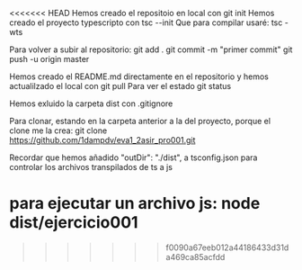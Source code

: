 
<<<<<<< HEAD
Hemos creado el repositoio en local con git init
Hemos creado el proyecto typescripto con tsc --init
Que para compilar usaré: tsc -wts


Para volver a subir al repositorio:
git add .
git commit -m "primer commit"
git push -u origin master

Hemos creado el README.md directamente en el repositorio y 
hemos actualilzado el local con git pull
Para ver el estado git status

Hemos exluido la carpeta dist con .gitignore

Para clonar, estando en la carpeta anterior a la del proyecto, 
porque el clone me la crea:
git clone https://github.com/1dampdv/eva1_2asir_pro001.git



Recordar que hemos añadido     "outDir": "./dist",  a tsconfig.json para controlar los archivos transpilados de ts a js

para ejecutar un archivo js: node dist/ejercicio001
=======
>>>>>>> f0090a67eeb012a44186433d31da469ca85acfdd
